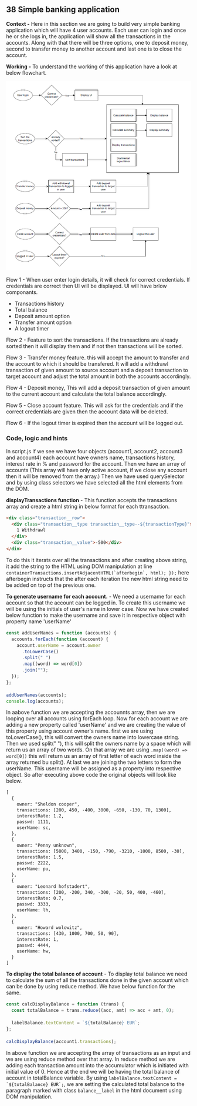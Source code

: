 ## 38 Simple banking application

**Context -** Here in this section we are going to build very simple banking application which will have 4 user accounts. Each user can login and once he or she logs in, the application will show all the transactions in the accounts. Along with that there will be three options, one to deposit money, second to transfer money to another account and last one is to close the account.

**Working -** To understand the working of this application have a look at below flowchart.

![Application flowchart(38-Banking application (Array practice)/images/Flowchart.png)](<https://github.com/Akhil-Selukar/Complete-JavaScript-Notes/blob/master/38-Banking%20application%20(Array%20practice)/images/Flowchart.png>)

Flow 1 - When user enter login details, it will check for correct credentials. If credentials are correct then UI will be displayed. UI will have brlow componants.

- Transactions history
- Total balance
- Deposit amount option
- Transfer amount option
- A logout timer

Flow 2 - Feature to sort the transactions. If the transactions are already sorted then it will display them and if not then transactions will be sorted.

Flow 3 - Transfer money feature. this will accept the amount to transfer and the account to which it should be transfered. It will add a withdrawl transaction of given amount to source account and a deposit transaction to target account and adjust the total amount in both the accounts accordingly.

Flow 4 - Deposit money, This will add a deposit transaction of given amount to the current account and calculate the total balance accordingly.

Flow 5 - Close account feature. This will ask for the credentials and if the correct credentials are given then the account data will be deleted.

Flow 6 - If the logout timer is expired then the account will be logged out.

### Code, logic and hints

In script.js if we see we have four objects (account1, account2, account3 and account4) each account have owners name, transactions history, interest rate in % and password for the account. Then we have an array of accounts (This array will have only active account, if we close any account then it will be removed from the array.) Then we have used querySelector and by using class selectors we have selected all the html elements from the DOM.

**displayTransactions function** -
This function accepts the transactions array and create a html string in below format for each ttransaction.

```html
<div class="transaction__row">
  <div class="transaction__type transaction__type--${transactionType}">
    1 Withdrawl
  </div>
  <div class="transaction__value">-500</div>
</div>
```

To do this it iterats over all the transactions and after creating above string, it add the string to the HTML using DOM manipulation at line `` containerTransactions.insertAdjacentHTML(`afterbegin`, html);
  }); `` here afterbegin instructs that the after each iteration the new html string need to be added on top of the previous one.

**To generate username for each account.** -
We need a username for each account so that the account can be logged in. To create this username we will be using the initials of user's name in lower case. Now we have created below function to make the username and save it in respective object with property name 'userName'

```javascript
const addUserNames = function (accounts) {
  accounts.forEach(function (account) {
    account.userName = account.owner
      .toLowerCase()
      .split(" ")
      .map((word) => word[0])
      .join("");
  });
};

addUserNames(accounts);
console.log(accounts);
```

In aabove function we are accepting the accounnts array, then we are looping over all accounts using forEach loop. Now for each account we are adding a new property called 'userName' and we are creating the value of this property using account owner's name. first we are using toLowerCase(), this will convert the owners name into lowercase string. Then we used split(" "), this will split the owners name by a space which will return us an array of two words. On that array we are using `.map((word) => word[0])` this will return us an array of first letter of each word inside the array returned bu split(). At last we are joining the two letters to form the userName. This username will be assigned as a property into respective object. So after executing above code the original objects will look like below.

```
[
  {
    owner: "Sheldon cooper",
    transactions: [200, 450, -400, 3000, -650, -130, 70, 1300],
    interestRate: 1.2,
    passwd: 1111,
    userName: sc,
  },
  {
    owner: "Penny unknown",
    transactions: [5000, 3400, -150, -790, -3210, -1000, 8500, -30],
    interestRate: 1.5,
    passwd: 2222,
    userName: pu,
  },
  {
    owner: "Leonard hofstadert",
    transactions: [200, -200, 340, -300, -20, 50, 400, -460],
    interestRate: 0.7,
    passwd: 3333,
    userName: lh,
  },
  {
    owner: "Howard wolowitz",
    transactions: [430, 1000, 700, 50, 90],
    interestRate: 1,
    passwd: 4444,
    userName: hw,
  }
]
```

**To display the total balance of account** - To display total balance we need to calculate the sum of all the transactions done in the given account which can be done by using reduce method. We have below function for the same.

```javascript
const calcDisplayBalance = function (trans) {
  const totalBalance = trans.reduce((acc, amt) => acc + amt, 0);

  labelBalance.textContent = `${totalBalance} EUR`;
};

calcDisplayBalance(account1.transactions);
```

In above function we are accepting the array of transactions as an input and we are using reduce method over that array. In reduce method we are adding each transaction amount into the accumulator which is initiated with initial value of 0. Hence at the end we will be having the total balance of account in totalBalance variable. By using `` labelBalance.textContent = `${totalBalance} EUR`; ``, we are setting the calculated total balance to the paragraph marked with class `balance__label` in the html document using DOM manipulation.
